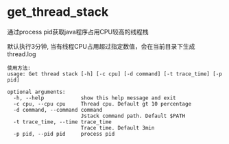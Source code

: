 # get_thread_stack
通过process pid获取java程序占用CPU较高的线程栈

默认执行3分钟, 当有线程CPU占用超过指定数值，会在当前目录下生成thread.log

```
使用方法: 
usage: Get thread stack [-h] [-c cpu] [-d command] [-t trace_time] [-p pid]

optional arguments:
  -h, --help            show this help message and exit
  -c cpu, --cpu cpu     Thread cpu. Default gt 10 percentage
  -d command, --command command
                        Jstack command path. Default $PATH
  -t trace_time, --time trace_time
                        Trace time. Default 3min
  -p pid, --pid pid     process pid
```
